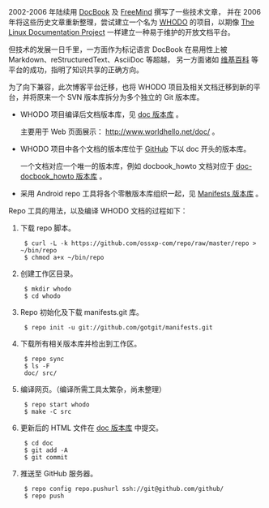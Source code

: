 2002-2006 年陆续用 [DocBook](http://www.worldhello.net/doc/docbook_howto/)
及 [FreeMind](http://www.worldhello.net/doc/freemind/freemind.mm.htm) 撰写了一些技术文章，
并在 2006 年将这些历史文章重新整理，尝试建立一个名为 [WHODO](http://www.worldhello.net/doc/whodo_howto/)
的项目，以期像 [The Linux Documentation Project](http://tldp.org/) 一样建立一种易于维护的开放文档平台。

但技术的发展一日千里，一方面作为标记语言 DocBook 在易用性上被 Markdown、reStructuredText、AsciiDoc 等超越，
另一方面诸如 [维基百科](http://en.wikipedia.org) 等平台的成功，指明了知识共享的正确方向。

为了向下兼容，此次博客平台迁移，也将 WHODO 项目及相关文档迁移到新的平台，并将原来一个 SVN 
版本库拆分为多个独立的 Git 版本库。

* WHODO 项目编译后文档版本库，见 [doc 版本库](https://github.com/gotgit/doc) 。

    主要用于 Web 页面展示： <http://www.worldhello.net/doc/> 。

* WHODO 项目中各个文档的版本库位于 [GitHub](https://github.com/gotgit/) 下以 doc 开头的版本库。

    一个文档对应一个唯一的版本库，例如 docbook_howto 文档对应于 [doc-docbook_howto 版本库](https://github.com/gotgit/doc-docbook_howto/) 。

* 采用 Android repo 工具将各个零散版本库组织一起，见 [Manifests 版本库](https://github.com/gotgit/manifests/) 。

Repo 工具的用法，以及编译 WHODO 文档的过程如下：

1. 下载 repo 脚本。

        $ curl -L -k https://github.com/ossxp-com/repo/raw/master/repo > ~/bin/repo
        $ chmod a+x ~/bin/repo

2. 创建工作区目录。

        $ mkdir whodo
        $ cd whodo

3. Repo 初始化及下载 manifests.git 库。

        $ repo init -u git://github.com/gotgit/manifests.git

4. 下载所有相关版本库并检出到工作区。

        $ repo sync
        $ ls -F
        doc/ src/

5. 编译网页。（编译所需工具太繁杂，尚未整理）

        $ repo start whodo
        $ make -C src

6. 更新后的 HTML 文件在 [doc 版本库](https://github.com/gotgit/doc) 中提交。

        $ cd doc
        $ git add -A
        $ git commit

7. 推送至 GitHub 服务器。

        $ repo config repo.pushurl ssh://git@github.com/github/
        $ repo push
